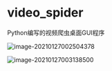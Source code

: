 # video_spider
Python编写的视频爬虫桌面GUI程序

![image-20210127002504378](C:\Users\gxb\AppData\Roaming\Typora\typora-user-images\image-20210127002504378.png)

![image-20210127003138500](C:\Users\gxb\AppData\Roaming\Typora\typora-user-images\image-20210127003138500.png)